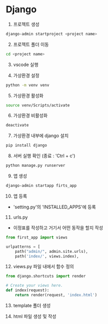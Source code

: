 # Django

1. 프로젝트 생성
```bash
django-admin startproject <project name>
```

2. 프로젝트 폴더 이동
```bash
cd <project name>
```

3. vscode 실행

4. 가상환경 설정
```bash
python -m venv venv
```

5. 가상환경 활성화
```bash
source venv/Scripts/activate
```

6. 가상환경 비활성화
```bash
deactivate
```

7. 가상환경 내부에 django 설치
```bash
pip install django
```

8. 서버 실행 확인 (종료 : 'Ctrl + c')
```bash
python manage.py runserver
```

9. 앱 생성
```bash
django-admin startapp firts_app
```

10. 앱 등록
- 'setting.py'의 'INSTALLED_APPS'에 등록

11. urls.py
- 이정표를 작성하고 거기서 어떤 동작을 할지 작성
```python
from first_app import views

urlpatterns = [
    path("admin/", admin.site.urls),
    path('index/', views.index),
```

12. views.py
파일 내에서 함수 정의
```python
from django.shortcuts import render

# Create your views here.
def index(request):
    return render(request, 'index.html')
```

13. template 폴더 생성

14. html 파일 생성 및 작성

